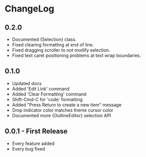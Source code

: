 # ChangeLog

## 0.2.0

- Documented {Selection} class.
- Fixed clearing formatting at end of line.
- Fixed dragging scroller to not modify selection.
- Fixed text caret positioning problems at text wrap boundaries.

## 0.1.0

- Updated docs
- Added 'Edit Link' command
- Added 'Clear Formatting' command
- Shift-Cmd-C for 'code' formatting
- Added "Press Return to create a new item" message
- Drop indicator color matches theme cursor color
- Documented more {OutlineEditor} selection API

## 0.0.1 - First Release

- Every feature added
- Every bug fixed